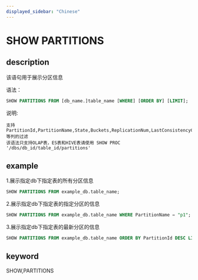 ```yaml
---
displayed_sidebar: "Chinese"
---
```


# SHOW PARTITIONS

## description

该语句用于展示分区信息

语法：

```sql
SHOW PARTITIONS FROM [db_name.]table_name [WHERE] [ORDER BY] [LIMIT];
```

说明:

```plain text
支持PartitionId,PartitionName,State,Buckets,ReplicationNum,LastConsistencyCheckTime等列的过滤
该语法只支持OLAP表，ES表和HIVE表请使用 SHOW PROC '/dbs/db_id/table_id/partitions'
```

## example

1.展示指定db下指定表的所有分区信息

```sql
SHOW PARTITIONS FROM example_db.table_name;
```

2.展示指定db下指定表的指定分区的信息

```sql
SHOW PARTITIONS FROM example_db.table_name WHERE PartitionName = "p1";
```

3.展示指定db下指定表的最新分区的信息

```sql
SHOW PARTITIONS FROM example_db.table_name ORDER BY PartitionId DESC LIMIT 1;
```

## keyword

SHOW,PARTITIONS
